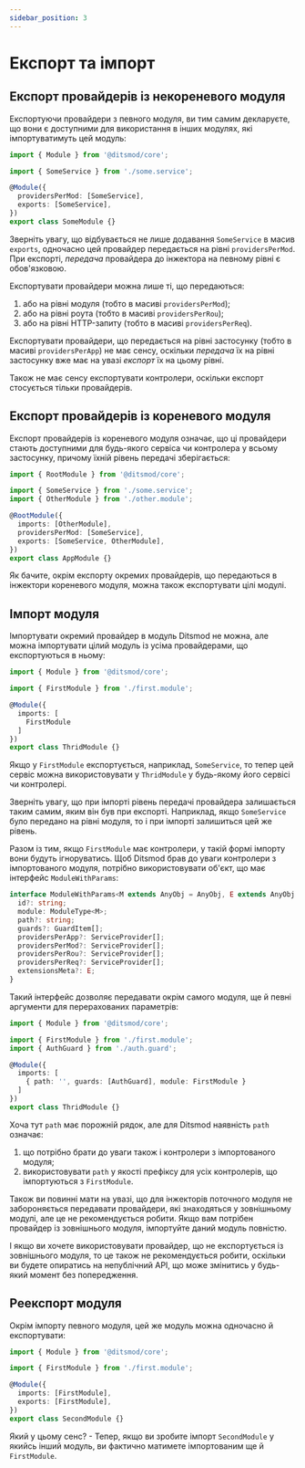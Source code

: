 ```yaml
---
sidebar_position: 3
---
```


# Експорт та імпорт

## Експорт провайдерів із некореневого модуля

Експортуючи провайдери з певного модуля, ви тим самим декларуєте, що вони є доступними для використання в інших модулях, які імпортуватимуть цей модуль:

```ts
import { Module } from '@ditsmod/core';

import { SomeService } from './some.service';

@Module({
  providersPerMod: [SomeService],
  exports: [SomeService],
})
export class SomeModule {}
```

Зверніть увагу, що відбувається не лише додавання `SomeService` в масив `exports`, одночасно цей провайдер передається на рівні `providersPerMod`. При експорті, _передача_ провайдера до інжектора на певному рівні є обов'язковою.

Експортувати провайдери можна лише ті, що передаються:

1. або на рівні модуля (тобто в масиві `providersPerMod`);
2. або на рівні роута (тобто в масиві `providersPerRou`);
3. або на рівні HTTP-запиту (тобто в масиві `providersPerReq`).

Експортувати провайдери, що передається на рівні застосунку (тобто в масиві `providersPerApp`) не має сенсу, оскільки _передача_ їх на рівні застосунку вже має на увазі _експорт_ їх на цьому рівні.

Також не має сенсу експортувати контролери, оскільки експорт стосується тільки провайдерів.

## Експорт провайдерів із кореневого модуля

Експорт провайдерів із кореневого модуля означає, що ці провайдери стають доступними для будь-якого сервіса чи контролера у всьому застосунку, причому їхній рівень передачі зберігається:

```ts
import { RootModule } from '@ditsmod/core';

import { SomeService } from './some.service';
import { OtherModule } from './other.module';

@RootModule({
  imports: [OtherModule],
  providersPerMod: [SomeService],
  exports: [SomeService, OtherModule],
})
export class AppModule {}
```

Як бачите, окрім експорту окремих провайдерів, що передаються в інжектори кореневого модуля, можна також експортувати цілі модулі.

## Імпорт модуля

Імпортувати окремий провайдер в модуль Ditsmod не можна, але можна імпортувати цілий модуль із усіма провайдерами, що експортуються в ньому:

```ts
import { Module } from '@ditsmod/core';

import { FirstModule } from './first.module';

@Module({
  imports: [
    FirstModule
  ]
})
export class ThridModule {}
```

Якщо у `FirstModule` експортується, наприклад, `SomeService`, то тепер цей сервіс можна використовувати у `ThridModule` у будь-якому його сервісі чи контролері.

Зверніть увагу, що при імпорті рівень передачі провайдера залишається таким самим, яким він був при експорті. Наприклад, якщо `SomeService` було передано на рівні модуля, то і при імпорті залишиться цей же рівень.

Разом із тим, якщо `FirstModule` має контролери, у такій формі імпорту вони будуть ігноруватись. Щоб Ditsmod брав до уваги контролери з імпортованого модуля, потрібно використовувати об'єкт, що має інтерфейс `ModuleWithParams`:

```ts
interface ModuleWithParams<M extends AnyObj = AnyObj, E extends AnyObj = AnyObj> {
  id?: string;
  module: ModuleType<M>;
  path?: string;
  guards?: GuardItem[];
  providersPerApp?: ServiceProvider[];
  providersPerMod?: ServiceProvider[];
  providersPerRou?: ServiceProvider[];
  providersPerReq?: ServiceProvider[];
  extensionsMeta?: E;
}
```

Такий інтерфейс дозволяє передавати окрім самого модуля, ще й певні аргументи для перерахованих параметрів:

```ts
import { Module } from '@ditsmod/core';

import { FirstModule } from './first.module';
import { AuthGuard } from './auth.guard';

@Module({
  imports: [
    { path: '', guards: [AuthGuard], module: FirstModule }
  ]
})
export class ThridModule {}
```

Хоча тут `path` має порожній рядок, але для Ditsmod наявність `path` означає:

1. що потрібно брати до уваги також і контролери з імпортованого модуля;
2. використовувати `path` у якості префіксу для усіх контролерів, що імпортуються з `FirstModule`.

Також ви повинні мати на увазі, що для інжекторів поточного модуля не забороняється передавати провайдери, які знаходяться у зовнішньому модулі, але це не рекомендується робити. Якщо вам потрібен провайдер із зовнішнього модуля, імпортуйте даний модуль повністю.

І якщо ви хочете використовувати провайдер, що не експортується із зовнішнього модуля, то це також не рекомендується робити, оскільки ви будете опиратись на непублічний API, що може змінитись у будь-який момент без попередження.

## Реекспорт модуля

Окрім імпорту певного модуля, цей же модуль можна одночасно й експортувати:

```ts
import { Module } from '@ditsmod/core';

import { FirstModule } from './first.module';

@Module({
  imports: [FirstModule],
  exports: [FirstModule],
})
export class SecondModule {}
```

Який у цьому сенс? - Тепер, якщо ви зробите імпорт `SecondModule` у якийсь інший модуль, ви фактично матимете імпортованим ще й `FirstModule`.


[121]: ./providers-collisions